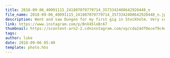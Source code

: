 ```yaml
---
title: 2018-09-06_40091115_241807079779714_3573342408642920448_n
file_name: 2018-09-06_40091115_241807079779714_3573342408642920448_n.jpg
description: Went and saw Dungen for my first gig in Stockholm. Very cool venue!
link: https://www.instagram.com/p/BnX45loBrA7
thumbnail: https://scontent-arn2-2.cdninstagram.com/vp/cda24df0ece79c4d97b27dac95eeff3a/5CCBD9C2/t51.2885-15/e35/s240x240/40091115_241807079779714_3573342408642920448_n.jpg?_nc_ht=scontent-arn2-2.cdninstagram.com&ig_cache_key=MTg2MjIwNzIxODk1NTc1OTY3NQ%3D%3D.2
tags: 
author: luke
date: 2018-09-06 05:40
template: photo.hbs
---
```

